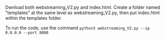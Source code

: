 Dwnload both webstreaming_V2.py and index.html. Create a folder named "templates" at the same level as webstreaming_V2.py, then put index.html within the templates folder.

To run the code, use the command `python3 webstreaming_V2.py --ip 0.0.0.0 --port 8000`

